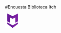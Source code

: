 #Encuesta Biblioteca Itch

![alt text][logo]

[logo]: https://github.com/adam-p/markdown-here/raw/master/src/common/images/icon48.png "Logo Title Text 2"